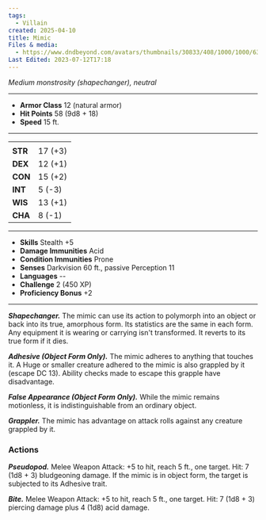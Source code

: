 ```yaml
---
tags:
  - Villain
created: 2025-04-10
title: Mimic
Files & media:
  - https://www.dndbeyond.com/avatars/thumbnails/30833/408/1000/1000/638063863232165584.png
Last Edited: 2023-07-12T17:18
---
```


  

_Medium monstrosity (shapechanger), neutral_

---

- **Armor Class** 12 (natural armor)
- **Hit Points** 58 (9d8 + 18)
- **Speed** 15 ft.

---

|   |   |
|---|---|
|||
|**STR**|17 (+3)|
|**DEX**|12 (+1)|
|**CON**|15 (+2)|
|**INT**|5 (-3)|
|**WIS**|13 (+1)|
|**CHA**|8 (-1)|

---

- **Skills** Stealth +5
- **Damage Immunities** Acid
- **Condition Immunities** Prone
- **Senses** Darkvision 60 ft., passive Perception 11
- **Languages** --
- **Challenge** 2 (450 XP)
- **Proficiency Bonus** +2

---

_**Shapechanger.**_ The mimic can use its action to polymorph into an object or back into its true, amorphous form. Its statistics are the same in each form. Any equipment it is wearing or carrying isn't transformed. It reverts to its true form if it dies.

_**Adhesive (Object Form Only).**_ The mimic adheres to anything that touches it. A Huge or smaller creature adhered to the mimic is also grappled by it (escape DC 13). Ability checks made to escape this grapple have disadvantage.

_**False Appearance (Object Form Only).**_ While the mimic remains motionless, it is indistinguishable from an ordinary object.

_**Grappler.**_ The mimic has advantage on attack rolls against any creature grappled by it.

### Actions

_**Pseudopod.**_ Melee Weapon Attack: +5 to hit, reach 5 ft., one target. Hit: 7 (1d8 + 3) bludgeoning damage. If the mimic is in object form, the target is subjected to its Adhesive trait.

_**Bite.**_ Melee Weapon Attack: +5 to hit, reach 5 ft., one target. Hit: 7 (1d8 + 3) piercing damage plus 4 (1d8) acid damage.